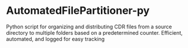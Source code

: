 # AutomatedFilePartitioner-py
Python script for organizing and distributing CDR files from a source directory to multiple folders based on a predetermined counter. Efficient, automated, and logged for easy tracking
